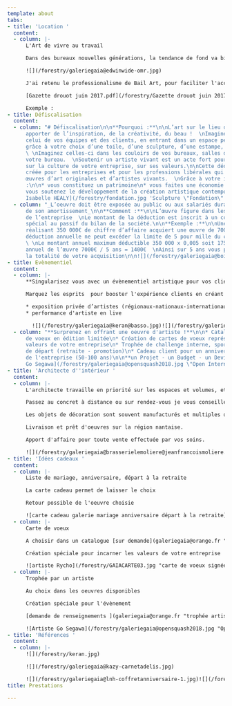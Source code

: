 ```yaml
---
template: about
tabs:
- title: 'Location '
  content:
  - column: |-
      L'Art de vivre au travail

      Dans des bureaux nouvelles générations, la tendance de fond va bien au-delà d'un mobilier design. La RSE, la marque employeur, le bien être au travail pour améliorer la créativité et l'esprit coopératif, tous ces concepts peuvent être stimulés par l'art mural et sculptural. Concrètement la mise en place d'oeuvres d'artistes dans l'espace de travail flexible et lifestyle lui donne une ambiance chaleureuse et renforce l'identité de l'entreprise qui aujourd'hui veut se singulariser auprès de ses clients et attirer des talents.

      ![](/forestry/galeriegaia@edwinwide-omr.jpg)

      J'ai retenu le professionalisme de Bail Art, pour faciliter l'accès à des oeuvres d'art avec l'option de devenir propriétaire à la fin du contrat. Le leasing d'art offre la possibilité d'améliorer son environnement de travail ET de bénéficier d'avantages financiers et fiscaux selon si vous êtes soumis à l'IS ou IRPP.

      [Gazette drouot juin 2017.pdf](/forestry/Gazette drouot juin 2017.pdf "Gazette drouot juin 2017.pdf")

      Exemple :
- title: Défiscalisation
  content:
  - column: "# Défiscalisation\n\n**Pourquoi :**\n\nL’art sur le lieu de travail peut
      apporter de l’inspiration, de la créativité, du beau !  \nImaginez votre plaisir,
      celui de vos équipes et des clients, en entrant dans un espace personnalisé
      grâce à votre choix d’une toile, d’une sculpture, d’une estampe, photo ou dessin.
      \ \nImaginez celles-ci dans les couloirs de vos bureaux, salles de réunion ou
      votre bureau.  \nSoutenir un artiste vivant est un acte fort pour communiquer
      sur la culture de votre entreprise, sur ses valeurs.\n\nCette déduction a été
      créée pour les entreprises et pour les professions libérales qui achètent des
      œuvres d’art originales et d’artistes vivants.  \nGrâce à votre investissement
      :\n\n* vous constituez un patrimoine\n* vous faites une économie d’impôts\n*
      vous soutenez le développement de la création artistique contemporaine\n\n![Artiste
      Isabelle HEALY](/forestry/fondation.jpg 'Sculpture \"Fondation\"')"
  - column: "_L’oeuvre doit être exposée au public ou aux salariés durant 5 ans, durée
      de son amortissement_\n\n**Comment :**\n\nL’œuvre figure dans les immobilisations
      de l’entreprise  \nLe montant de la déduction est inscrit à un compte de réserve
      spécial au passif du bilan de la société.\n\n**Exemple :**\n\nUne entreprise
      réalisant 350 000€ de chiffre d’affaire acquiert une œuvre de 7000€ HT  \nLa
      déduction annuelle ne peut excéder la limite de 5 pour mille du chiffre d’affaire.
      \ \nLe montant annuel maximum déductible 350 000 x 0,005 soit 1750€  \nAmortissement
      annuel de l’œuvre 7000€ / 5 ans = 1400€  \nAinsi sur 5 ans vous pouvez déduire
      la totalité de votre acquisition\n\n![](/forestry/galeriegaia@boisrond-omr.jpg)"
- title: Evènementiel
  content:
  - column: |-
      **Singularisez vous avec un évènementiel artistique pour vos clients !**

      Marquez les esprits  pour booster l'expérience clients en créant **un évènement artistique exclusif :**

      * exposition privée d’artistes (régionaux-nationaux-internationaux)
      * performance d'artiste en live

        ![](/forestry/galeriegaia@keran@basso.jpg)![](/forestry/galeriegaia@audi@molliere.jpg)![](/forestry/galeriegaia@galerieslafayette@valerieleroux.jpg)
  - column: "**Surprenez en offrant une oeuvre d'artiste !**\n\n* Catalogue de cartes
      de voeux en édition limitée\n* Création de cartes de voeux représentant les
      valeurs de votre entreprise\n* Trophée de challenge interne, sportif\n* Cadeau
      de départ (retraite - promotion)\n* Cadeau client pour un anniversaire patrimonial
      de l'entreprise (50-100 ans)\n\n**un Projet - un Budget - un Devis**  \n[Contactez-nous](mailto:contact@galeriegaia.fr)\n\n![Artiste
      Go Segawa](/forestry/galeriegaia@opensquash2018.jpg \"Open International Squash\")![](/forestry/galeriegaia@kazy-adelis.JPG)"
- title: 'Architecte d''intérieur '
  content:
  - column: |-
      L'architecte travaille en priorité sur les espaces et volumes, et grâce à la 3D les murs aussi alternent entre simulation de couleurs, papiers peints et oeuvres d'artistes.

      Passez au concret à distance ou sur rendez-vous je vous conseille avec des propositions d'oeuvres de la galerie ou que je source pour votre projet.

      Les objets de décoration sont souvent manufacturés et multiples quand l'art est unique et rend très personnel un décor.

      Livraison et prêt d'oeuvres sur la région nantaise.

      Apport d'affaire pour toute vente effectuée par vos soins.

      ![](/forestry/galeriegaia@brasserielemoliere@jeanfrancoismoliere.jpg)
- title: 'Idées cadeaux '
  content:
  - column: |-
      Liste de mariage, anniversaire, départ à la retraite

      La carte cadeau permet de laisser le choix

      Retour possible de l'oeuvre choisie

      ![carte cadeau galerie mariage anniversaire départ à la retraite](/forestry/galeriegaia-cartecadeau.jpg "carte cadeau")
  - column: |-
      Carte de voeux

      A choisir dans un catalogue [sur demande](galeriegaia@orange.fr "catalogue carte de voeux ")

      Création spéciale pour incarner les valeurs de votre entreprise

      ![artiste Rycho](/forestry/GAIACARTE03.jpg "carte de voeux signées numérotées")![Artiste Stéphanie Billarant](/forestry/ville-revee.jpg "carte de voeux ")
  - column: |-
      Trophée par un artiste

      Au choix dans les oeuvres disponibles

      Création spéciale pour l'évènement

      [demande de renseignements ](galeriegaia@orange.fr "trophée artiste")

      ![Artiste Go Segawa](/forestry/galeriegaia@opensquash2018.jpg "Open International Squash Nantes")
- title: 'Références '
  content:
  - column: |-
      ![](/forestry/keran.jpg)

      ![](/forestry/galeriegaia@kazy-carnetadelis.jpg)

      ![](/forestry/galeriegaia@lnh-coffretanniversaire-1.jpg)![](/forestry/cinna_logo_zeeblog_zeeloft.jpg)![](/forestry/logo galeries lafayette.jpg)![](/forestry/LOGO SQUASH.png)![](/forestry/LOGO OMR.png)![](/forestry/LOGO AUDI.jpg)
title: Prestations

---
```

